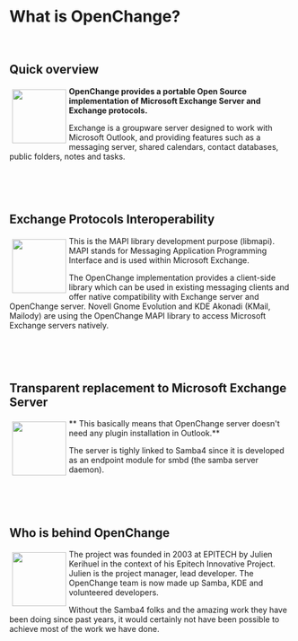 # What is OpenChange? #
<p>&nbsp;</p>

## Quick overview ##
<img border="0" width="96" height="96" style="border: 0pt none; margin-left: 5px; margin-right: 5px; margin-bottom 5px; margin-top: 5px; float: left;" alt="" src="/images/icon_unknown.png"/>

**OpenChange provides a portable Open Source implementation of Microsoft
Exchange Server and Exchange protocols.**

Exchange is a groupware server designed to work with Microsoft
Outlook, and providing features such as a messaging server, shared
calendars, contact databases, public folders, notes and tasks.

<p>&nbsp;</p>
<p>&nbsp;</p>

## Exchange Protocols Interoperability ##
<img border="0" width="96" height="96" style="border: 0pt none; margin-left: 5px; margin-right: 5px; margin-bottom 5px; margin-top:5px; float: left;" alt="" src="/images/icon_openchange_logo.png"/>

This is the MAPI library development purpose (libmapi). MAPI stands
for Messaging Application Programming Interface and is used within
Microsoft Exchange.

The OpenChange implementation provides a client-side library which can
be used in existing messaging clients and offer native compatibility
with Exchange server and OpenChange server. Novell Gnome Evolution and
KDE Akonadi (KMail, Mailody) are using the OpenChange MAPI library to
access Microsoft Exchange servers natively.

<p>&nbsp;</p>
<p>&nbsp;</p>

## Transparent replacement to Microsoft Exchange Server ##
<img border="0" width="96" height="96" style="border: 0pt none; margin-left: 5px; margin-right: 5px; margin-bottom 5px; margin-top:5px; float: left;" alt="" src="/images/icon_mapiproxy_logo.png"/>

** This basically means that OpenChange server doesn't need any plugin
   installation in Outlook.**

The server is tighly linked to Samba4 since it is developed as an
endpoint module for smbd (the samba server daemon).

<p>&nbsp;</p>
<p>&nbsp;</p>

## Who is behind OpenChange ##

<img border="0" width="96" height="96" style="border: 0pt none; margin-left: 5px; margin-right: 5px; margin-bottom 5px; margin-top:5px; float: left;" alt="" src="/images/icon_team_member.png"/>

The project was founded in 2003 at EPITECH by Julien Kerihuel in the
context of his Epitech Innovative Project. Julien is the project
manager, lead developer. The OpenChange team is now made up Samba, KDE
and volunteered developers.

Without the Samba4 folks and the amazing work they have been doing
since past years, it would certainly not have been possible to achieve
most of the work we have done.

<p>&nbsp;</p>
<p>&nbsp;</p>

